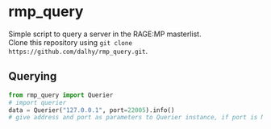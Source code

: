 # rmp_query

Simple script to query a server in the RAGE:MP masterlist.  
Clone this repository using `git clone https://github.com/dalhy/rmp_query.git`.

## Querying
```py
from rmp_query import Querier
# import querier
data = Querier("127.0.0.1", port=22005).info()
# give address and port as parameters to Querier instance, if port is None, then the Querier will try to find server using the 22005 port
```